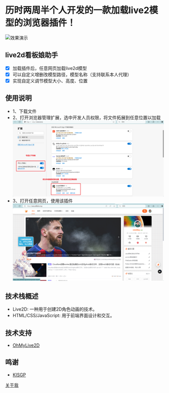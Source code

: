 # 历时两周半个人开发的一款加载live2模型的浏览器插件！
![效果演示](https://github.com/Vita0519/PublicLive2dPlug/blob/master/%E8%AF%B4%E6%98%8E/live2dPlug%E6%BC%94%E7%A4%BA.gif)
## live2d看板娘助手
- [x] 加载插件后，任意网页加载live2d模型
- [x] 可以自定义增删改模型路径，模型名称（支持联系本人代理）
- [x] 实现自定义调节模型大小、高度、位置

## 使用说明
- 1、下载文件
- 2、打开浏览器管理扩展，选中开发人员权限，将文件拓展到任意位置以加载
  ![步骤1](https://github.com/Vita0519/PublicLive2dPlug/blob/master/%E8%AF%B4%E6%98%8E/%E5%8A%A0%E8%BD%BD%E6%8B%93%E5%B1%95.jpg)
- 3、打开任意网页，使用该插件
  ![步骤2](https://github.com/Vita0519/PublicLive2dPlug/blob/master/%E8%AF%B4%E6%98%8E/%E6%95%88%E6%9E%9C%E5%9B%BE.jpg)

## 技术栈概述
- Live2D: 一种用于创建2D角色动画的技术。
- HTML/CSS/JavaScript: 用于前端界面设计和交互。

## 技术支持
- [OhMyLive2D](https://oml2d.com/)

## 鸣谢
- [KISGP](https://github.com/KISGP)

[关于我](https://www.allfather.top/) 
